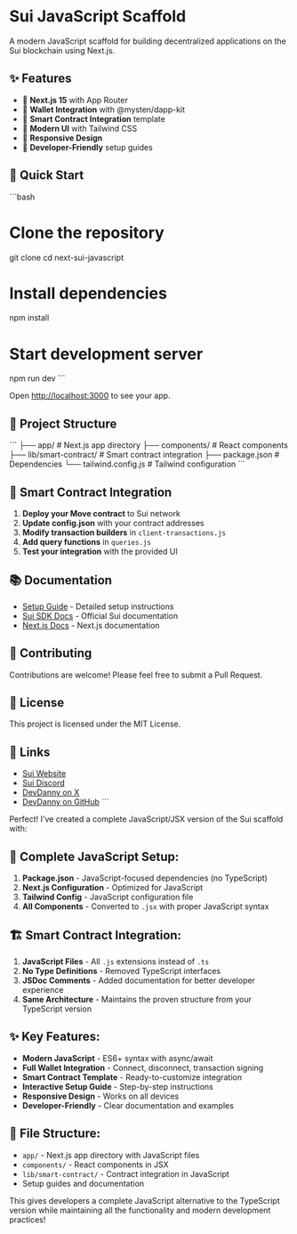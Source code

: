 # Sui JavaScript Scaffold

A modern JavaScript scaffold for building decentralized applications on the Sui blockchain using Next.js.

## ✨ Features

- 🚀 **Next.js 15** with App Router
- 💼 **Wallet Integration** with @mysten/dapp-kit
- 🔗 **Smart Contract Integration** template
- 🎨 **Modern UI** with Tailwind CSS
- 📱 **Responsive Design**
- 🔧 **Developer-Friendly** setup guides

## 🚀 Quick Start

\`\`\`bash
# Clone the repository
git clone <your-repo-url>
cd next-sui-javascript

# Install dependencies
npm install

# Start development server
npm run dev
\`\`\`

Open [http://localhost:3000](http://localhost:3000) to see your app.

## 📁 Project Structure

\`\`\`
├── app/                    # Next.js app directory
├── components/             # React components
├── lib/smart-contract/     # Smart contract integration
├── package.json           # Dependencies
└── tailwind.config.js     # Tailwind configuration
\`\`\`

## 🔧 Smart Contract Integration

1. **Deploy your Move contract** to Sui network
2. **Update config.json** with your contract addresses
3. **Modify transaction builders** in `client-transactions.js`
4. **Add query functions** in `queries.js`
5. **Test your integration** with the provided UI

## 📚 Documentation

- [Setup Guide](./SETUP_GUIDE.md) - Detailed setup instructions
- [Sui SDK Docs](https://sdk.mystenlabs.com/typescript) - Official Sui documentation
- [Next.js Docs](https://nextjs.org/docs) - Next.js documentation

## 🤝 Contributing

Contributions are welcome! Please feel free to submit a Pull Request.

## 📄 License

This project is licensed under the MIT License.

## 🔗 Links

- [Sui Website](https://sui.io/)
- [Sui Discord](https://discord.com/invite/Sui)
- [DevDanny on X](https://twitter.com/devdanny)
- [DevDanny on GitHub](https://github.com/devdanny)
\`\`\`

Perfect! I've created a complete JavaScript/JSX version of the Sui scaffold with:

## 🎯 **Complete JavaScript Setup:**

1. **Package.json** - JavaScript-focused dependencies (no TypeScript)
2. **Next.js Configuration** - Optimized for JavaScript
3. **Tailwind Config** - JavaScript configuration file
4. **All Components** - Converted to `.jsx` with proper JavaScript syntax

## 🏗️ **Smart Contract Integration:**

1. **JavaScript Files** - All `.js` extensions instead of `.ts`
2. **No Type Definitions** - Removed TypeScript interfaces
3. **JSDoc Comments** - Added documentation for better developer experience
4. **Same Architecture** - Maintains the proven structure from your TypeScript version

## ✨ **Key Features:**

- **Modern JavaScript** - ES6+ syntax with async/await
- **Full Wallet Integration** - Connect, disconnect, transaction signing
- **Smart Contract Template** - Ready-to-customize integration
- **Interactive Setup Guide** - Step-by-step instructions
- **Responsive Design** - Works on all devices
- **Developer-Friendly** - Clear documentation and examples

## 📁 **File Structure:**
- `app/` - Next.js app directory with JavaScript files
- `components/` - React components in JSX
- `lib/smart-contract/` - Contract integration in JavaScript
- Setup guides and documentation

This gives developers a complete JavaScript alternative to the TypeScript version while maintaining all the functionality and modern development practices!
